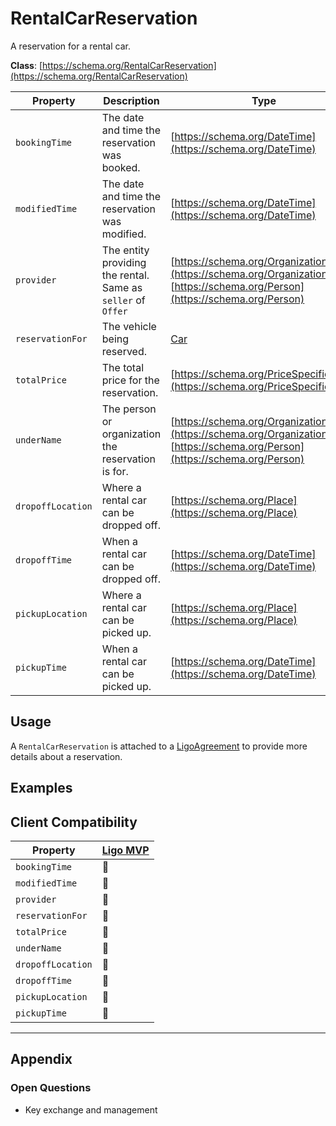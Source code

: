 # RentalCarReservation
A reservation for a rental car.

**Class**: [https://schema.org/RentalCarReservation](https://schema.org/RentalCarReservation)

| Property          | Description                                                  | Type                                                                                                                        |
| ----------------- | ------------------------------------------------------------ | ---------------------------------------------------------------------------------------------------------------------------- |
| `bookingTime`     | The date and time the reservation was booked.                | [https://schema.org/DateTime](https://schema.org/DateTime)                                                                   |
| `modifiedTime`    | The date and time the reservation was modified.              | [https://schema.org/DateTime](https://schema.org/DateTime)                                                                   |
| `provider`        | The entity providing the rental. Same as `seller` of `Offer` | [https://schema.org/Organization](https://schema.org/Organization) or [https://schema.org/Person](https://schema.org/Person) |
| `reservationFor`  | The vehicle being reserved.                                  | [Car](./Car)                                                                     |
| `totalPrice`      | The total price for the reservation.                         | [https://schema.org/PriceSpecification](https://schema.org/PriceSpecification)                                               |
| `underName`       | The person or organization the reservation is for.           | [https://schema.org/Organization](https://schema.org/Organization) or [https://schema.org/Person](https://schema.org/Person) |
| `dropoffLocation` | Where a rental car can be dropped off.                       | [https://schema.org/Place](https://schema.org/Place)                                                                         |
| `dropoffTime`     | When a rental car can be dropped off.                        | [https://schema.org/DateTime](https://schema.org/DateTime)                                                                   |
| `pickupLocation`  | Where a rental car can be picked up.                         | [https://schema.org/Place](https://schema.org/Place)                                                                         |
| `pickupTime`      | When a rental car can be picked up.                          | [https://schema.org/DateTime](https://schema.org/DateTime)                                                                   |

## Usage
A `RentalCarReservation` is attached to a [LigoAgreement](./LigoAgreement) to provide more details about a reservation.

## Examples

## Client Compatibility
| Property          | [Ligo MVP](../Clients/Ligo%20MVP) |
| ----------------- | --------------------------------------- |
| `bookingTime`     | 🚧                                      |
| `modifiedTime`    | 🚧                                      |
| `provider`        | 🚧                                      |
| `reservationFor`  | 🚧                                      |
| `totalPrice`      | 🚧                                      |
| `underName`       | 🚧                                      |
| `dropoffLocation` | 🚧                                      |
| `dropoffTime`     | 🚧                                      |
| `pickupLocation`  | 🚧                                      |
| `pickupTime`      | 🚧                                      |



---
## Appendix
### Open Questions
- Key exchange and management